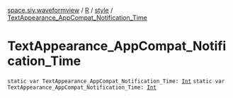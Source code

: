 [space.siy.waveformview](../../index.md) / [R](../index.md) / [style](index.md) / [TextAppearance_AppCompat_Notification_Time](./-text-appearance_-app-compat_-notification_-time.md)

# TextAppearance_AppCompat_Notification_Time

`static var TextAppearance_AppCompat_Notification_Time: `[`Int`](https://kotlinlang.org/api/latest/jvm/stdlib/kotlin/-int/index.html)
`static var TextAppearance_AppCompat_Notification_Time: `[`Int`](https://kotlinlang.org/api/latest/jvm/stdlib/kotlin/-int/index.html)
